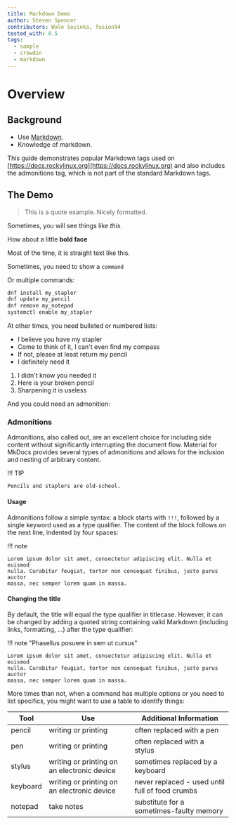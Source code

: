 ```yaml
---
title: Markdown Demo
author: Steven Spencer
contributors: Wale Soyinka, fusion94
tested_with: 8.5
tags:
  - sample
  - crowdin
  - markdown
---
```


# Overview

## Background

- Use [Markdown](https://daringfireball.net/projects/markdown).
- Knowledge of markdown.

This guide demonstrates popular Markdown tags used on [https://docs.rockylinux.org](https://docs.rockylinux.org) and also includes the admonitions tag, which is not part of the standard Markdown tags.

## The Demo

> This is a quote example. Nicely formatted.

Sometimes, you will see things like _this_.

How about a little **bold face**

Most of the time, it is straight text like this.

Sometimes, you need to show a `command`

Or multiple commands:

```bash
dnf install my_stapler
dnf update my_pencil
dnf remove my_notepad
systemctl enable my_stapler
```

At other times, you need bulleted or numbered lists:

- I believe you have my stapler
- Come to think of it, I can't even find my compass
- If not, please at least return my pencil
- I definitely need it

1. I didn't know you needed it
2. Here is your broken pencil
3. Sharpening it is useless

And you could need an admonition:

### Admonitions

Admonitions, also called out, are an excellent choice for including side content without significantly interrupting the document flow. Material for MkDocs provides several types of admonitions and allows for the inclusion and nesting of arbitrary content.

!!! TIP

    Pencils and staplers are old-school.

#### Usage

Admonitions follow a simple syntax: a block starts with `!!!`, followed by a single keyword used as a type qualifier. The content of the block follows on the next line, indented by four spaces:

!!! note

    Lorem ipsum dolor sit amet, consectetur adipiscing elit. Nulla et euismod
    nulla. Curabitur feugiat, tortor non consequat finibus, justo purus auctor
    massa, nec semper lorem quam in massa.

#### Changing the title

By default, the title will equal the type qualifier in titlecase. However, it can be changed by adding a quoted string containing valid Markdown (including links, formatting, ...) after the type qualifier:

!!! note "Phasellus posuere in sem ut cursus"

    Lorem ipsum dolor sit amet, consectetur adipiscing elit. Nulla et euismod
    nulla. Curabitur feugiat, tortor non consequat finibus, justo purus auctor
    massa, nec semper lorem quam in massa.

More times than not, when a command has multiple options or you need to list specifics, you might want to use a table to identify things:

| Tool     | Use                                         | Additional Information                          |
| -------- | ------------------------------------------- | ----------------------------------------------- |
| pencil   | writing or printing                         | often replaced with a pen                       |
| pen      | writing or printing                         | often replaced with a stylus                    |
| stylus   | writing or printing on an electronic device | sometimes replaced by a keyboard                |
| keyboard | writing or printing on an electronic device | never replaced - used until full of food crumbs |
| notepad  | take notes                                  | substitute for a sometimes-faulty memory        |
